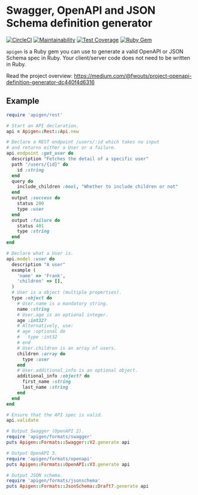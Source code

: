 # Swagger, OpenAPI and JSON Schema definition generator

[![CircleCI](https://circleci.com/gh/zenclabs/apigen.svg?style=svg)](https://circleci.com/gh/zenclabs/apigen)
[![Maintainability](https://api.codeclimate.com/v1/badges/ea4061181ad11a271bcb/maintainability)](https://codeclimate.com/github/zenclabs/apigen/maintainability)
[![Test Coverage](https://api.codeclimate.com/v1/badges/ea4061181ad11a271bcb/test_coverage)](https://codeclimate.com/github/zenclabs/apigen/test_coverage)
[![Ruby Gem](https://img.shields.io/gem/v/apigen.svg)](https://rubygems.org/gems/apigen)

`apigen` is a Ruby gem you can use to generate a valid OpenAPI or JSON Schema spec in Ruby. Your client/server code does not need to be written in Ruby.

Read the project overview: https://medium.com/@fwouts/project-openapi-definition-generator-dc440f4d6316

## Example

```ruby
require 'apigen/rest'

# Start an API declaration.
api = Apigen::Rest::Api.new

# Declare a REST endpoint /users/:id which takes no input
# and returns either a User or a failure.
api.endpoint :get_user do
  description "Fetches the detail of a specific user"
  path "/users/{id}" do
    id :string
  end
  query do
    include_children :bool, "Whether to include children or not"
  end
  output :success do
    status 200
    type :user
  end
  output :failure do
    status 401
    type :string
  end
end

# Declare what a User is.
api.model :user do
  description "A user"
  example (
    'name' => 'Frank',
    'children' => [],
  )
  # User is a object (multiple properties).
  type :object do
    # User.name is a mandatory string.
    name :string
    # User.age is an optional integer.
    age :int32?
    # Alternatively, use:
    # age :optional do
    #   type :int32
    # end
    # User.children is an array of users.
    children :array do
      type :user
    end
    # User.additional_info is an optional object.
    additional_info :object? do
      first_name :string
      last_name :string
    end
  end
end

# Ensure that the API spec is valid.
api.validate

# Output Swagger (OpenAPI 2).
require 'apigen/formats/swagger'
puts Apigen::Formats::Swagger::V2.generate api

# Output OpenAPI 3.
require 'apigen/formats/openapi'
puts Apigen::Formats::OpenAPI::V3.generate api

# Output JSON schema.
require 'apigen/formats/jsonschema'
puts Apigen::Formats::JsonSchema::Draft7.generate api
```
